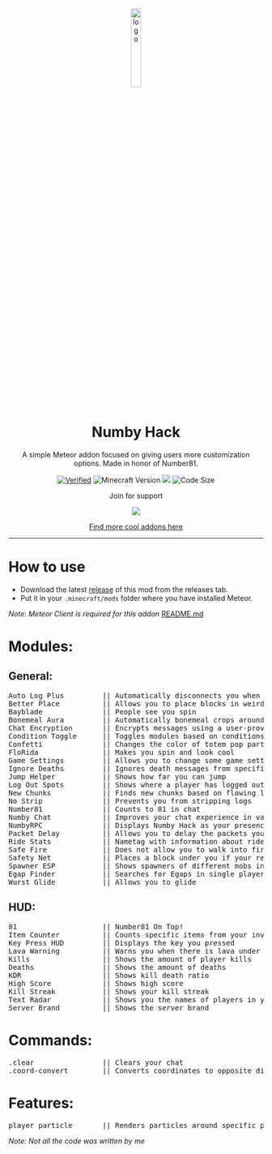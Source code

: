 <div align="center">
  <!-- Logo and Title -->
  <img src="https://raw.githubusercontent.com/cqb13/Numby-hack/main/src/main/resources/assets/numby-hack/textures/icon.png" alt="logo" width="20%"/>
  <h1>Numby Hack</h1>
  <p>A simple Meteor addon focused on giving users more customization options. Made in honor of Number81.</p>

<a href="https://anticope.pages.dev/addons/?addon=cqb13%2FNumby-hack"><img src="https://img.shields.io/badge/Verified-Yes!-green" alt="Verified"></a>
<img src="https://img.shields.io/badge/Minecraft%20Version-1.21.8-green" alt="Minecraft Version">
<img src="https://img.shields.io/github/downloads/cqb13/Numby-hack/total?color=green">
<img src="https://img.shields.io/github/languages/code-size/cqb13/Numby-hack?color=green" alt="Code Size">

<p>Join for support<p>
<a href="https://discord.gg/TtmQs7BzPJ"><img src="https://invidget.switchblade.xyz/TtmQs7BzPJ"></a>

[Find more cool addons here](https://www.meteoraddons.com/)

</div>

<hr />

# How to use

- Download the latest [release](/../../releases) of this mod from the releases tab.
- Put it in your `.minecraft/mods` folder where you have installed Meteor.

_Note: Meteor Client is required for this addon_
[README.md](README.md)

<h1>Modules:</h1>
<h2>General:</h2>
<pre>
Auto Log Plus         || Automatically disconnects you when a specific condition is met
Better Place          || Allows you to place blocks in weird ways
Bayblade              || People see you spin
Bonemeal Aura         || Automatically bonemeal crops around the player
Chat Encryption       || Encrypts messages using a user-provided key
Condition Toggle      || Toggles modules based on conditions
Confetti              || Changes the color of totem pop particles
FloRida               || Makes you spin and look cool
Game Settings         || Allows you to change some game settings
Ignore Deaths         || Ignores death messages from specific players
Jump Helper           || Shows how far you can jump
Log Out Spots         || Shows where a player has logged out
New Chunks            || Finds new chunks based on flowing liquids
No Strip              || Prevents you from stripping logs
Number81              || Counts to 81 in chat
Numby Chat            || Improves your chat experience in various ways
NumbyRPC              || Displays Numby Hack as your presence on Discord
Packet Delay          || Allows you to delay the packets you send to a server
Ride Stats            || Nametag with information about rideable entities
Safe Fire             || Does not allow you to walk into fire sources
Safety Net            || Places a block under you if your reach a set Y level
Spawner ESP           || Shows spawners of different mobs in different colors
Egap Finder           || Searches for Egaps in single players and saves their location
Wurst Glide           || Allows you to glide
</pre>
<h2>HUD:</h2>
<pre>
81                    || Number81 On Top!
Item Counter          || Counts specific items from your inventory
Key Press HUD         || Displays the key you pressed
Lava Warning          || Warns you when there is lava under you
Kills                 || Shows the amount of player kills
Deaths                || Shows the amount of deaths
KDR                   || Shows kill death ratio
High Score            || Shows high score
Kill Streak           || Shows your kill streak
Text Radar            || Shows you the names of players in your render distance along with their stats
Server Brand          || Shows the server brand
</pre>
<h1>Commands:</h1>
<pre>
.clear                || Clears your chat
.coord-convert        || Converts coordinates to opposite dimensions (ow/end <-> nether)
</pre>
<h1>Features:</h1>
<pre>
player particle       || Renders particles around specific players
</pre>

_Note: Not all the code was written by me_

